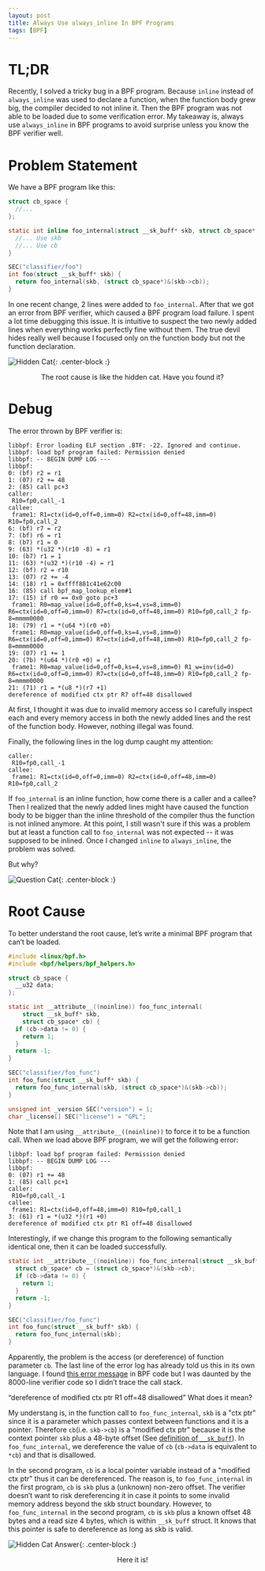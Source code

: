 ```yaml
---
layout: post
title: Always Use always_inline In BPF Programs
tags: [BPF]
---
```


# TL;DR
Recently, I solved a tricky bug in a BPF program. Because `inline` instead of
`always_inline` was used to declare a function, when the function body grew
big, the compiler decided to not inline it. Then the BPF program was not able
to be loaded due to some verification error. My takeaway is, always use
`always_inline` in BPF programs to avoid surprise unless you know the BPF
verifier well.

# Problem Statement

We have a BPF program like this:

```c
struct cb_space {
  //...
};

static int inline foo_internal(struct __sk_buff* skb, struct cb_space* cb) {
  //... Use skb
  //... Use cb
}

SEC("classifier/foo")
int foo(struct __sk_buff* skb) {
  return foo_internal(skb, (struct cb_space*)&(skb->cb));
}
```

In one recent change, 2 lines were added to `foo_internal`. After that we got
an error from BPF verifier, which caused a BPF program load failure. I spent a
lot time debugging this issue. It is intuitive to suspect the two newly added
lines when everything works perfectly fine without them. The true devil hides
really well because I focused only on the function body but not the function
declaration.

![Hidden Cat](/img/hidden_cat.jpg){: .center-block :}

<div align="center">The root cause is like the hidden cat. Have you found it?</div>

# Debug
The error thrown by BPF verifier is:
```
libbpf: Error loading ELF section .BTF: -22. Ignored and continue.
libbpf: load bpf program failed: Permission denied
libbpf: -- BEGIN DUMP LOG ---
libbpf:
0: (bf) r2 = r1
1: (07) r2 += 48
2: (85) call pc+3
caller:
 R10=fp0,call_-1
callee:
 frame1: R1=ctx(id=0,off=0,imm=0) R2=ctx(id=0,off=48,imm=0) R10=fp0,call_2
6: (bf) r7 = r2
7: (bf) r6 = r1
8: (b7) r1 = 0
9: (63) *(u32 *)(r10 -8) = r1
10: (b7) r1 = 1
11: (63) *(u32 *)(r10 -4) = r1
12: (bf) r2 = r10
13: (07) r2 += -4
14: (18) r1 = 0xffff881c41e62c00
16: (85) call bpf_map_lookup_elem#1
17: (15) if r0 == 0x0 goto pc+3
 frame1: R0=map_value(id=0,off=0,ks=4,vs=8,imm=0) R6=ctx(id=0,off=0,imm=0) R7=ctx(id=0,off=48,imm=0) R10=fp0,call_2 fp-8=mmmm0000
18: (79) r1 = *(u64 *)(r0 +0)
 frame1: R0=map_value(id=0,off=0,ks=4,vs=8,imm=0) R6=ctx(id=0,off=0,imm=0) R7=ctx(id=0,off=48,imm=0) R10=fp0,call_2 fp-8=mmmm0000
19: (07) r1 += 1
20: (7b) *(u64 *)(r0 +0) = r1
 frame1: R0=map_value(id=0,off=0,ks=4,vs=8,imm=0) R1_w=inv(id=0) R6=ctx(id=0,off=0,imm=0) R7=ctx(id=0,off=48,imm=0) R10=fp0,call_2 fp-8=mmmm0000
21: (71) r1 = *(u8 *)(r7 +1)
dereference of modified ctx ptr R7 off=48 disallowed
```

At first, I thought it was due to invalid memory access so I carefully inspect
each and every memory access in both the newly added lines and the rest of the
function body. However, nothing illegal was found.

Finally, the following lines in the log dump caught my attention:

```
caller:
 R10=fp0,call_-1
callee:
 frame1: R1=ctx(id=0,off=0,imm=0) R2=ctx(id=0,off=48,imm=0) R10=fp0,call_2
```

If `foo_internal` is an inline function, how come there is a caller and a
callee? Then I realized that the newly added lines might have caused the
function body to be bigger than the inline threshold of the compiler thus the
function is not inlined anymore. At this point, I still wasn't sure if this was
a problem but at least a function call to `foo_internal` was not expected -- it
was supposed to be inlined. Once I changed `inline` to `always_inline`, the
problem was solved.

But why?

![Question Cat](/img/question_cat.jpg){: .center-block :}

# Root Cause

To better understand the root cause, let’s write a minimal BPF program that can’t be loaded.

```c
#include <linux/bpf.h>
#include <bpf/helpers/bpf_helpers.h>

struct cb_space {
  __u32 data;
};

static int __attribute__((noinline)) foo_func_internal(
    struct __sk_buff* skb,
    struct cb_space* cb) {
  if (cb->data != 0) {
    return 1;
  }
  return -1;
}

SEC("classifier/foo_func")
int foo_func(struct __sk_buff* skb) {
  return foo_func_internal(skb, (struct cb_space*)&(skb->cb));
}

unsigned int _version SEC("version") = 1;
char _license[] SEC("license") = "GPL";
```

Note that I am using `__attribute__((noinline))` to force it to be a function
call. When we load above BPF program, we will get the following error:

```
libbpf: load bpf program failed: Permission denied
libbpf: -- BEGIN DUMP LOG ---
libbpf:
0: (07) r1 += 48
1: (85) call pc+1
caller:
 R10=fp0,call_-1
callee:
 frame1: R1=ctx(id=0,off=48,imm=0) R10=fp0,call_1
3: (61) r1 = *(u32 *)(r1 +0)
dereference of modified ctx ptr R1 off=48 disallowed
```

Interestingly, if we change this program to the following semantically
identical one, then it can be loaded successfully.

```c
static int __attribute__((noinline)) foo_func_internal(struct __sk_buff* skb) {
  struct cb_space* cb = (struct cb_space*)&(skb->cb);
  if (cb->data != 0) {
    return 1;
  }
  return -1;
}

SEC("classifier/foo_func")
int foo_func(struct __sk_buff* skb) {
  return foo_func_internal(skb);
}
```

Apparently, the problem is the access (or dereference) of function parameter
`cb`. The last line of the error log has already told us this in its own
language. I found [this error
message](https://elixir.bootlin.com/linux/v4.16.18/source/kernel/bpf/verifier.c#L1655)
in BPF code but I was daunted by the 8000-line verifier code so I didn’t trace
the call stack.

“dereference of modified ctx ptr R1 off=48 disallowed” What does it mean?

My understang is, in the function call to `foo_func_internal`, `skb` is a "ctx
ptr" since it is a parameter which passes context between functions and it is a
pointer. Therefore `cb`(i.e. `skb->cb`) is a "modified ctx ptr" because it is
the context pointer `skb` plus a 48-byte offset (See [definition of
`__sk_buff`](https://elixir.bootlin.com/linux/v4.5/source/include/uapi/linux/bpf.h#L301)).
In `foo_func_internal`, we dereference the value of `cb` (`cb->data` is
equivalent to `*cb`) and that is disallowed.

In the second program, `cb` is a local pointer variable instead of a "modified
ctx ptr" thus it can be dereferenced.  The reason is, to `foo_func_internal` in
the first program, `cb` is `skb` plus a (unknown) non-zero offset. The verifier
doesn’t want to risk dereferencing it in case it points to some invalid memory
address beyond the skb struct boundary. However, to `foo_func_internal` in the
second program, `cb` is `skb` plus a known offset 48 bytes and a read size 4
bytes, which is within `__sk_buff` struct. It knows that this pointer is safe
to dereference as long as skb is valid.


![Hidden Cat Answer](/img/hidden_cat_answer.jpg){: .center-block :}

<div align="center">Here it is!</div>
